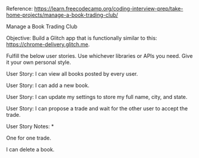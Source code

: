 Reference: https://learn.freecodecamp.org/coding-interview-prep/take-home-projects/manage-a-book-trading-club/

Manage a Book Trading Club

Objective: Build a Glitch app that is functionally similar to this: https://chrome-delivery.glitch.me.

Fulfill the below user stories. Use whichever libraries or APIs you need. Give it your own personal style.

User Story: I can view all books posted by every user.

User Story: I can add a new book.

User Story: I can update my settings to store my full name, city, and state.

User Story: I can propose a trade and wait for the other user to accept the trade.

User Story Notes: *

One for one trade.

I can delete a book.

